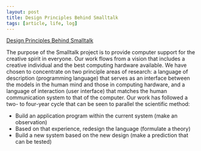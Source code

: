 ```yaml
---
layout: post
title: Design Principles Behind Smalltalk
tags: [article, life, log]
---
```


[Design Principles Behind Smalltalk](https://www.cs.virginia.edu/~evans/cs655/readings/smalltalk.html)

The purpose of the Smalltalk project is to provide computer support for the creative spirit in everyone. Our work flows from a vision that includes a creative individual and the best computing hardware available. We have chosen to concentrate on two principle areas of research: a language of description (programming language) that serves as an interface between the models in the human mind and those in computing hardware, and a language of interaction (user interface) that matches the human communication system to that of the computer. Our work has followed a two- to four-year cycle that can be seen to parallel the scientific method:

- Build an application program within the current system (make an observation)
- Based on that experience, redesign the language (formulate a theory)
- Build a new system based on the new design (make a prediction that can be tested)

<!--more-->